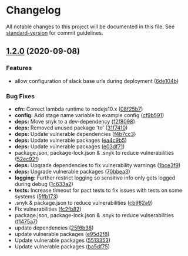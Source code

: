 # Changelog

All notable changes to this project will be documented in this file. See [standard-version](https://slack.com/conventional-changelog/standard-version) for commit guidelines.

## [1.2.0](https://slack.com/TimothyJones/slack-cognito-openid-wrapper/compare/v1.1.0...v1.2.0) (2020-09-08)


### Features

* allow configuration of slack base urls during deployment ([6de104b](https://slack.com/TimothyJones/slack-cognito-openid-wrapper/commit/6de104b378b2d39105d34938d5a6eb79722430cc))


### Bug Fixes

* **cfn:** Correct lambda runtime to nodejs10.x ([08f25b7](https://slack.com/TimothyJones/slack-cognito-openid-wrapper/commit/08f25b73886280a8d35ac725c3558335d8ef4c6a))
* **config:** Add stage name variable to example config ([cf9b591](https://slack.com/TimothyJones/slack-cognito-openid-wrapper/commit/cf9b591c5eb1ccd3b37a83a3ab042cc2970b4a80))
* **deps:** Move snyk to a dev-dependency ([f2f8098](https://slack.com/TimothyJones/slack-cognito-openid-wrapper/commit/f2f8098aabf1609115070185a45a0bb5fbd924f8))
* **deps:** Removed unused package 'to' ([31f7410](https://slack.com/TimothyJones/slack-cognito-openid-wrapper/commit/31f7410c4f6349124d8223a7dc353a8ba5214314))
* **deps:** Update vulnerable dependencies ([f4b7cc3](https://slack.com/TimothyJones/slack-cognito-openid-wrapper/commit/f4b7cc34dbaf12c488398b37b9d65054ef0b662a))
* **deps:** Update vulnerable packages ([ea4c9b5](https://slack.com/TimothyJones/slack-cognito-openid-wrapper/commit/ea4c9b5eb11067b15c84e8f28b04c7d1acdb7f8e))
* **deps:** Update vulnerable packages ([e03df71](https://slack.com/TimothyJones/slack-cognito-openid-wrapper/commit/e03df71e09df5dbbf11701562e33464d9a3a8b5b))
* package.json, package-lock.json & .snyk to reduce vulnerabilities ([52ec92f](https://slack.com/TimothyJones/slack-cognito-openid-wrapper/commit/52ec92fa41ddbab9fb5ec08ff5625f526def70e5))
* **deps:** Upgrade dependencies to fix vulnerability warnings ([1bce3f9](https://slack.com/TimothyJones/slack-cognito-openid-wrapper/commit/1bce3f91451e9324eb898f5e0f6add7c3ca586cf))
* **deps:** Upgrade vulnerable packages ([70bbea3](https://slack.com/TimothyJones/slack-cognito-openid-wrapper/commit/70bbea3c19ef7e58a118101eb885cf757d8a11b4))
* **logging:** Further restrict logging so sensitive info only gets logged during debug ([1c633a2](https://slack.com/TimothyJones/slack-cognito-openid-wrapper/commit/1c633a27a2c489324f7c1a2fd384c4ac87125d85))
* **tests:** Increase timeout for pact tests to fix issues with tests on some systems ([5ffb173](https://slack.com/TimothyJones/slack-cognito-openid-wrapper/commit/5ffb1739ed4b04718eddebdf17b009116ad0400d))
* .snyk & package.json to reduce vulnerabilities ([cb982a9](https://slack.com/TimothyJones/slack-cognito-openid-wrapper/commit/cb982a97a8f6454e6732d3a6e697f42aed5fdfef))
* Fix vulnerabilities ([fc2fb82](https://slack.com/TimothyJones/slack-cognito-openid-wrapper/commit/fc2fb82e8bfaa09005304dec7d5339c4ff5a362d))
* package.json, package-lock.json & .snyk to reduce vulnerabilities ([f1475a7](https://slack.com/TimothyJones/slack-cognito-openid-wrapper/commit/f1475a7593804928f357950bdc8c51009d92ff5b))
* update dependencies ([25f6b38](https://slack.com/TimothyJones/slack-cognito-openid-wrapper/commit/25f6b3811e3933e597a97c51132a617a3a2689a7))
* update vulnerable packages ([e95d2f8](https://slack.com/TimothyJones/slack-cognito-openid-wrapper/commit/e95d2f87ce2076c6aad7a3d8c5218e5a7a0fba1b))
* Update vulnerable packages ([5513353](https://slack.com/TimothyJones/slack-cognito-openid-wrapper/commit/55133531f1f47f563f857939c541e18078c4a6f8))
* Update vulnerable packages ([ba5df75](https://slack.com/TimothyJones/slack-cognito-openid-wrapper/commit/ba5df755979650c39f594aed2009ff4d96de58dc))
